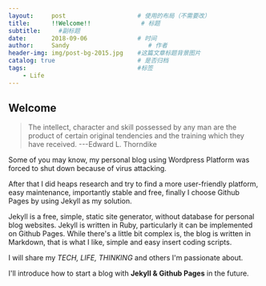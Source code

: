 ```yaml
---
layout:     post                    # 使用的布局（不需要改）
title:      !!Welcome!!              # 标题 
subtitle:     #副标题
date:       2018-09-06              # 时间
author:     Sandy                      # 作者
header-img: img/post-bg-2015.jpg    #这篇文章标题背景图片
catalog: true                       # 是否归档
tags:                               #标签
    - Life
---
```


## Welcome 
> The intellect,  character and skill possessed by any man are the product of certain original tendencies and the training which they have received. ---Edward L. Thorndike

Some of you may know, my personal blog using Wordpress Platform was forced to shut down because of virus attacking. 

After that I did heaps research and try to find a more user-friendly platform, easy maintenance, importantly stable and free, finally I choose Github Pages by using Jekyll as my solution. 

Jekyll is a free, simple, static site generator, without database for personal blog websites. Jekyll is written in Ruby, particularly it can be implemented on Github Pages. While there's a little bit complex is, the blog is written in Markdown, that is what I like, simple and easy insert coding scripts.

I will share my *TECH, LIFE, THINKING* and others I'm passionate about.

I'll introduce how to start a blog with **Jekyll & Github Pages** in the future.

 

